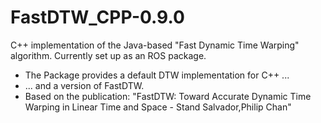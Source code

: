 # FastDTW_CPP-0.9.0
C++ implementation of the Java-based "Fast Dynamic Time Warping" algorithm. Currently set up as an ROS package.

* The Package provides a default DTW implementation for C++ ...
* ... and a version of FastDTW.
* Based on the publication:
  "FastDTW: Toward Accurate Dynamic Time Warping in Linear Time and Space -
   Stand Salvador,Philip Chan"
